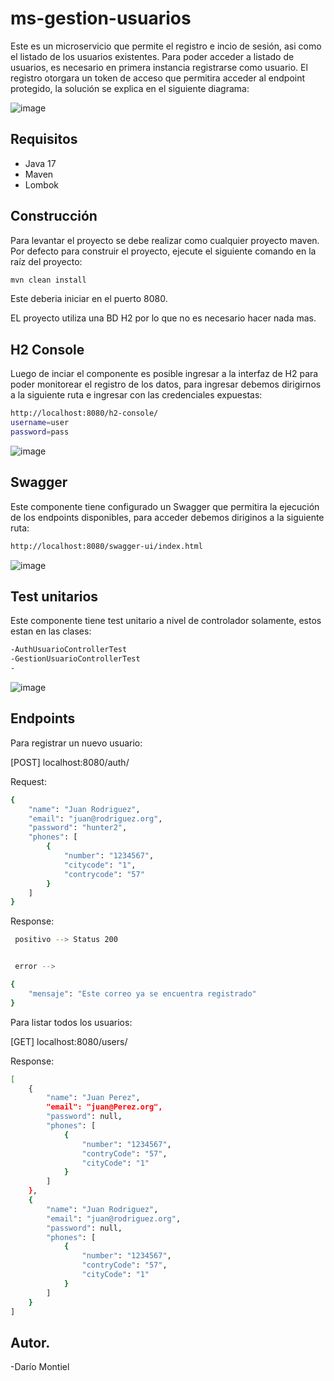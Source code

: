 # ms-gestion-usuarios



Este es un microservicio que permite el registro e incio de sesión, asi como el listado de los usuarios existentes.
Para poder acceder a listado de usuarios, es necesario en primera instancia registrarse como usuario. El registro otorgara un token
de acceso que permitira acceder al endpoint protegido, la solución se explica en el siguiente diagrama:

![image](https://github.com/desarrolloDmontiel/ms-gestion-usuario/assets/165534025/4026a6c6-7981-4608-9ab6-c7a27ae734a8)



## Requisitos

- Java 17
- Maven
- Lombok

## Construcción

Para levantar el proyecto se debe realizar como cualquier proyecto maven.
Por defecto para construir el proyecto, ejecute el siguiente comando en la raíz del proyecto:

```sh
mvn clean install
```
 
Este deberia iniciar en el puerto 8080.

EL proyecto utiliza una BD H2 por lo que no es necesario hacer nada mas.

## H2 Console
Luego de inciar el componente es posible ingresar a la interfaz de H2 para poder monitorear el registro de los datos,
para ingresar debemos dirigirnos a la siguiente ruta e ingresar con las credenciales expuestas:

```sh
http://localhost:8080/h2-console/
username=user
password=pass
```
![image](https://github.com/desarrolloDmontiel/ms-gestion-usuario/assets/165534025/446db5e1-f4c5-4374-9209-9bd6ef77ca15)



## Swagger
Este componente tiene configurado un Swagger que permitira la ejecución de los endpoints disponibles,
para acceder debemos diriginos a la siguiente ruta:

```sh
http://localhost:8080/swagger-ui/index.html
```
![image](https://github.com/desarrolloDmontiel/ms-gestion-usuario/assets/165534025/74844156-b968-4fc3-8118-12bb02e12ac9)

## Test unitarios
Este componente tiene test unitario a nivel de controlador solamente, estos estan en las clases:
```sh
-AuthUsuarioControllerTest
-GestionUsuarioControllerTest
-
```
![image](https://github.com/desarrolloDmontiel/ms-gestion-usuario/assets/165534025/7bdebb36-7d5d-40ba-bd71-6e429a2826c7)


## Endpoints

Para registrar un nuevo usuario:

[POST] localhost:8080/auth/

Request:

```sh
{
    "name": "Juan Rodriguez",
    "email": "juan@rodriguez.org",
    "password": "hunter2",
    "phones": [
        {
            "number": "1234567",
            "citycode": "1",
            "contrycode": "57"
        }
    ]
}

```
Response:

```sh
 positivo --> Status 200


 error --> 

{
    "mensaje": "Este correo ya se encuentra registrado"
}

```

Para listar todos los usuarios:

[GET] localhost:8080/users/

Response:

```sh
[
    {
        "name": "Juan Perez",
        "email": "juan@Perez.org",
        "password": null,
        "phones": [
            {
                "number": "1234567",
                "contryCode": "57",
                "cityCode": "1"
            }
        ]
    },
    {
        "name": "Juan Rodriguez",
        "email": "juan@rodriguez.org",
        "password": null,
        "phones": [
            {
                "number": "1234567",
                "contryCode": "57",
                "cityCode": "1"
            }
        ]
    }
]

```


## Autor.

-Darío Montiel

